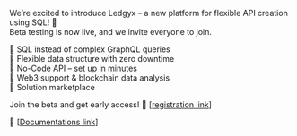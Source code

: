 We’re excited to introduce Ledgyx – a new platform for flexible API creation using SQL! 🚀  
Beta testing is now live, and we invite everyone to join.  

🔹 SQL instead of complex GraphQL queries  
🔹 Flexible data structure with zero downtime  
🔹 No-Code API – set up in minutes  
🔹 Web3 support & blockchain data analysis  
🔹 Solution marketplace  

Join the beta and get early access! 🔗 [[registration link](https://ledgyx.com/login)]

 🔗  [[Documentations link](https://docs.ledgyx.com/)]
